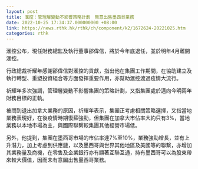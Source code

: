```yaml
---
layout: post
title: 滙控：管理層變動不影響策略計劃　無意出售墨西哥業務
date: 2022-10-25 17:34:37.000000000 +08:00
link: https://news.rthk.hk/rthk/ch/component/k2/1672624-20221025.htm
categories: rthk
---
```


滙控公布，現任財務總監及執行董事邵偉信，將於今年底退任，並於明年4月離開滙控。

行政總裁祈耀年感謝邵偉信對滙控的貢獻，指出他在集團工作期間，在協助建立及執行轉型、重塑投資組合等方面發揮重要作用，亦幫助滙控渡過疫情大流行。

祈耀年多次強調，管理層變動不影響集團的策略計劃，又指集團處於邁向今明兩年財務目標的正軌。

被問到退出加拿大業務的原因，祈耀年表示，集團正考慮相關策略選擇，又指當地業務表現好，在後疫情時期復蘇強勁，但集團在加拿大市佔率大約只有3%，當地業務以本地市場為主，與國際聯繫較集團其他經營市場低。

另外，他提到，集團在墨西哥市場的市佔率達7%至10%，業務強勁增長，並有上升潛力，加上考慮到供應鏈，以及墨西哥與世界其他地區及美國等的聯繫，亦增加其業務量及商機，在零售及企業銀行亦有顯著互聯互通，持有墨西哥可以為股東帶來較大價值，因而未有意圖出售墨西哥業務。
